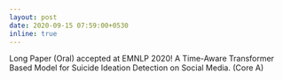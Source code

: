 ```yaml
---
layout: post
date: 2020-09-15 07:59:00+0530
inline: true
---
```


Long Paper (Oral) accepted at EMNLP 2020! A Time-Aware Transformer Based Model for Suicide Ideation Detection on Social Media. (Core A)
